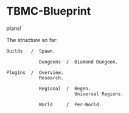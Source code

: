 # TBMC-Blueprint
plans!

The structure so far:

    Builds   /  Spawn.
            
                Dungeons  /  Diamond Dungeon.

    Plugins  /  Overview.  
                Research.
                
                Regional  /  Regen.  
                             Universal Regions.
            
                World     /  Per-World.
